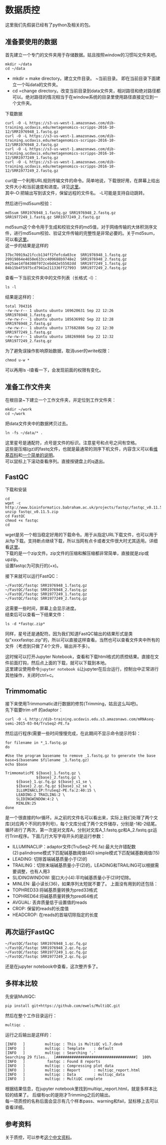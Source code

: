 # 数据质控

这里我们先假装已经有了python及相关的包。  


## 准备要使用的数据

首先建立一个专门的文件夹用于存储数据。姑且按照window的习惯叫文件夹吧。
```
mkdir ~/data
cd ~/data
```
* mkdir = make directory。建立文件目录。  ~当前目录。 即在当前目录下面建立一个叫data的文件夹。  
* cd =change directory。改变当前目录到data文件夹，相对路径和绝对路径都可以。绝对路径的情况相当于在window系统的目录里使用路径直接定位到一个文件夹。

下载数据
```
curl -O -L https://s3-us-west-1.amazonaws.com/dib-training.ucdavis.edu/metagenomics-scripps-2016-10-12/SRR1976948_1.fastq.gz
curl -O -L https://s3-us-west-1.amazonaws.com/dib-training.ucdavis.edu/metagenomics-scripps-2016-10-12/SRR1976948_2.fastq.gz
curl -O -L https://s3-us-west-1.amazonaws.com/dib-training.ucdavis.edu/metagenomics-scripps-2016-10-12/SRR1977249_1.fastq.gz
curl -O -L https://s3-us-west-1.amazonaws.com/dib-training.ucdavis.edu/metagenomics-scripps-2016-10-12/SRR1977249_2.fastq.gz
```
curl是一个利用URL规则传输文件的命令。简单地说，下载很好用，在屏幕上给出文件大小和当前速度和进度。详见[这里](http://man.linuxde.net/curl)。  
其中-O:把输出写到该文件，保留远程的文件名。 -L可能是支持自动跳转。

然后进行md5sum校验：
```
md5sum SRR1976948_1.fastq.gz SRR1976948_2.fastq.gz SRR1977249_1.fastq.gz SRR1977249_2.fastq.gz
```
md5sum这个命令用于生成和校验文件的md5值，对于网络传输的大体积测序文件，进行md5sum校验、验证文件传输的完整性是非常必要的。关于md5sum，可以看[这里](https://blog.csdn.net/hxHardway/article/details/78088640)。  
这一步的结果是这样的
```
37bc70919a21fccb134ff2fefcda03ce  SRR1976948_1.fastq.gz
29919864e4650e633cc409688b9748e2  SRR1976948_2.fastq.gz
ee25ae14f84308f972cebd42e55502dd  SRR1977249_1.fastq.gz
84b15b4f5975cd7941e211336ff27993  SRR1977249_2.fastq.gz
```

查看一下当前文件夹中的文件列表（长格式 -l）：
```
ls -l
```
结果是这样的：
```
total 704316
-rw-rw-r-- 1 ubuntu ubuntu 169620631 Sep 22 12:26 SRR1976948_1.fastq.gz
-rw-rw-r-- 1 ubuntu ubuntu 185636992 Sep 22 12:28 SRR1976948_2.fastq.gz
-rw-rw-r-- 1 ubuntu ubuntu 177682886 Sep 22 12:30 SRR1977249_1.fastq.gz
-rw-rw-r-- 1 ubuntu ubuntu 188269868 Sep 22 12:32 SRR1977249_2.fastq.gz
```

为了避免误操作影响原始数据，取消user的write权限：
```
chmod u-w *
```
可以再用ls -l查看一下，会发现前面的权限有变化。

## 准备工作文件夹
在根目录~下建立一个工作文件夹，并定位到工作文件夹：
```
mkdir ~/work
cd ~/work
```
把data文件夹中的数据拷贝过去。
```
ln -fs ~/data/* .
```
这里星号是通配符，点号是文件的标识。注意星号和点号之间有空格。  
这些是压缩(gz)的fastq文件，也就是最通常的测序下机文件，内容含义可以看[维基百科](https://en.wikipedia.org/wiki/FASTQ_format)和[一个简单的说明](https://blog.csdn.net/GodSunshine/article/details/51946165)。  
可以鼠标上下滚动查看序列。直接按键盘上的q退出。

## FastQC

下载和安装
```
cd
wget -c http://www.bioinformatics.babraham.ac.uk/projects/fastqc/fastqc_v0.11.5.zip
unzip fastqc_v0.11.5.zip
cd FastQC
chmod +x fastqc
cd
``` 
wget是另一个相当稳定好用的下载命令。用于从指定URL下载文件，也可以用于从ftp下载。支持断点继续下载，所以当网有点卡或者文件很大时尤其适用。详细看[这里](http://man.linuxde.net/wget)。   
下载的是一个zip文件。zip文件的压缩和解压缩都非常简单，直接就是zip或upzip。  
设置fastqc为可执行的(+x)。  

接下来就可以运行FastQC：
```
~/FastQC/fastqc SRR1976948_1.fastq.gz
~/FastQC/fastqc SRR1976948_2.fastq.gz
~/FastQC/fastqc SRR1977249_1.fastq.gz
~/FastQC/fastqc SRR1977249_2.fastq.gz
```
这需要一些时间，屏幕上会显示进度。  
结束后可以查看一下结果文件：
```
ls -d *fastqc.zip*
```
同样，星号还是通配符。因为我们知道FastQC输出的结果形式是类似"xxxxfastqc.zip"的，所以可以直接这样查看。当然也可以查看文件夹中所有的文件（考虑到只做了4个文件，输出并不多）。

这时候可以打开Jupyter Notebook，查看和下载html格式的质控结果。直接在文件前面打钩，然后点上面的下载，就可以下载到本地。  
这里建议使用命令```jupyter notebook &```让jupyter在后台运行，控制台中正常进行其他操作，关闭时ctrl+c。  

## Trimmomatic
接下来使用Trimmomatic进行数据的修剪(Trimming，姑且这么叫吧)。  
先下载要trim off 的adaptor：
```
curl -O -L http://dib-training.ucdavis.edu.s3.amazonaws.com/mRNAseq-semi-2015-03-04/TruSeq2-PE.fa
```
然后运行程序(需要一些时间慢慢完成，在此期间不显示命令提示符$)：
```
for filename in *_1.fastq.gz
do

#Use the program basename to remove _1.fastq.gz to generate the base
base=$(basename $filename _1.fastq.gz)
echo $base

TrimmomaticPE ${base}_1.fastq.gz \
              ${base}_2.fastq.gz \
     ${base}_1.qc.fq.gz ${base}_s1_se \
     ${base}_2.qc.fq.gz ${base}_s2_se \
     ILLUMINACLIP:TruSeq2-PE.fa:2:40:15 \
     LEADING:2 TRAILING:2 \
     SLIDINGWINDOW:4:2 \
     MINLEN:25
done
```
是一个很直接的for循环。从之前的文件名可以看出来，实际上我们处理了两个文库(对应两个不同的序列号)，每个文库分成了两个文件储存，分别是-1和-2结尾。循环进行了两次，第一次是对文库A，分别对文库A_1.fastq.gz和A_2.fastq.gz运行Trim程序。下面几行大写字母开头的是运行参数：
* ILLUMINACLIP：adaptor文件(TruSeq2-PE.fa):最大允许错配数(2):palindrome模式下匹配碱基数阈值(40):simple模式下匹配碱基数阈值(15)
* LEADING: 切除首端碱基质量小于(2)的
* TRAILING：切除末端碱基质量小于(2)的，LEADING和TRAILING可以根据需要调整，也有人用3
* SLIDINGWINDOW: 窗口大小(4):平均碱基质量小于(2)时切除。
* MINLEN: 最小读长(36)，如果序列太短就不要了。
上面没有用到的还包括：
* TOPHRED33:将碱基质量转换为pred33格式
* TOPHRED64:将碱基质量转换为pred64格式
* AVGUAL: 丢弃质量低于设置值的reads
* CROP: 保留的reads的长度值
* HEADCROP: 在reads的首端切除指定的长度

## 再次运行FastQC
```
~/FastQC/fastqc SRR1976948_1.qc.fq.gz
~/FastQC/fastqc SRR1976948_2.qc.fq.gz
~/FastQC/fastqc SRR1977249_1.qc.fq.gz
~/FastQC/fastqc SRR1977249_2.qc.fq.gz
```
还是在jupyter notebook中查看，这次整齐多了。

## 多样本比较
先安装MultiQC:
```
pip install git+https://github.com/ewels/MultiQC.git
```
然后在整个工作目录运行：
```
multiqc .
```
运行之后输出是这样的：
```
[INFO   ]         multiqc : This is MultiQC v1.7.dev0
[INFO   ]         multiqc : Template    : default
[INFO   ]         multiqc : Searching '.'
Searching 29 files..  [####################################]  100%
[INFO   ]          fastqc : Found 8 reports
[INFO   ]         multiqc : Compressing plot data
[INFO   ]         multiqc : Report      : multiqc_report.html
[INFO   ]         multiqc : Data        : multiqc_data
[INFO   ]         multiqc : MultiQC complete
```
根据结果信息，在jupyter notebook里找到multiqc_report.html，就是多样本比较的结果了。
后缀有qc的是刚才Trimming之后的输出。  
每一项质控的名称后面会显示有几个样本pass、warning和fail，鼠标移上去可以查看详细。



## 参考资料
关于质控，可以参考[这个中文资料](http://www.360doc.com/content/17/0717/11/44784011_672199078.shtml)。

